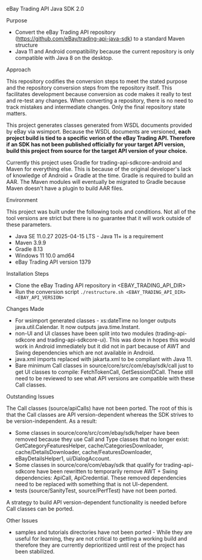 eBay Trading API Java SDK 2.0

Purpose

* Convert the eBay Trading API repository (https://github.com/eBay/trading-api-java-sdk) to a standard Maven structure
* Java 11 and Android compatibility because the current repository is only compatible with Java 8 on the desktop.

Approach

This repository codifies the conversion steps to meet the stated purpose and the repository conversion steps from the repository itself.  This facilitates development because conversion as code makes it really to test and re-test any changes.  When converting a repository, there is no need to track mistakes and intermediate changes.  Only the final repository state matters.  

This project generates classes generated from WSDL documents provided by eBay via wsimport.  Because the WSDL documents are versioned, **each project build is tied to a specific verion of the eBay Trading API.  Therefore if an SDK has not been published officially for your target API version, build this project from source for the target API version of your choice.**

Currently this project uses Gradle for trading-api-sdkcore-android and Maven for everything else.  This is because of the original developer's lack of knowledge of Android + Gradle at the time.  Gradle is required to build an AAR.  The Maven modules will eventually be migrated to Gradle because Maven doesn't have a plugin to build AAR files.

Environment

This project was built under the following tools and conditions.  Not all of the tool versions are strict but there is no guarantee that it will work outside of these parameters.
* Java SE 11.0.27 2025-04-15 LTS - Java 11+ is a requirement
* Maven 3.9.9
* Gradle 8.13
* Windows 11 10.0 amd64
* eBay Trading API version 1379

Installation Steps

* Clone the eBay Trading API repository in <EBAY_TRADING_API_DIR>
* Run the conversion script `./restructure.sh <EBAY_TRADING_API_DIR> <EBAY_API_VERSION>`

Changes Made
* For wsimport generated classes - xs:dateTime no longer outputs java.util.Calendar.  It now outputs java.time.Instant.
* non-UI and UI classes have been split into two modules (trading-api-sdkcore and trading-api-sdkcore-ui).  This was done in hopes this would work in Android immediately but it did not in part because of AWT and Swing dependencies which are not available in Android.
* java.xml imports replaced with jakarta.xml to be compliant with Java 11.
* Bare minimum Call classes in source/core/src/com/ebay/sdk/call just to get UI classes to compile: FetchTokenCall, GetSessionIDCall.  These still need to be reviewed to see what API versions are compatible with these Call classes.

Outstanding Issues

The Call classes (source/apiCalls) have not been ported.  The root of this is that the Call classes are API version-dependent whereas the SDK strives to be version-independent.  As a result:  
* Some classes in source/core/src/com/ebay/sdk/helper have been removed because they use Call and Type classes that no longer exist: GetCategoryFeaturesHelper, cache/CategoriesDownloader, cache/DetailsDownloader, cache/FeaturesDownloader, eBayDetailsHelper1, ui/DialogAccount.
* Some classes in source/core/com/ebay/sdk that qualify for trading-api-sdkcore have been rewritten to temporarily remove AWT + Swing dependencies: ApiCall, ApiCredential.  These removed dependencies need to be replaced with something that is not UI-dependent.
* tests (source/SanityTest, source/PerfTest) have not been ported.

A strategy to build API version-dependent functionality is needed before Call classes can be ported.

Other Issues
* samples and tutorials directories have not been ported - While they are useful for learning, they are not critical to getting a working build and therefore they are currently deprioritized until rest of the project has been stabilized.
